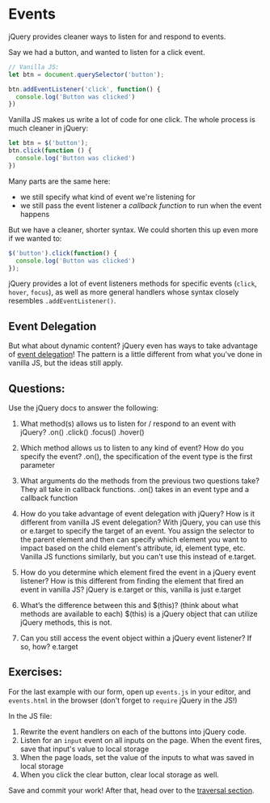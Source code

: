 # Events

jQuery provides cleaner ways to listen for and respond to events.

Say we had a button, and wanted to listen for a click event.

```JavaScript
// Vanilla JS:
let btn = document.querySelector('button');

btn.addEventListener('click', function() {
  console.log('Button was clicked')
})

```

Vanilla JS makes us write a lot of code for one click. The whole process is much cleaner in jQuery:

```JavaScript
let btn = $('button');
btn.click(function () {
  console.log('Button was clicked')
})

```

Many parts are the same here:
- we still specify what kind of event we're listening for
- we still pass the event listener a _callback function_ to run when the event happens

But we have a cleaner, shorter syntax. We could shorten this up even more if we wanted to:

```JavaScript
$('button').click(function() {
  console.log('Button was clicked')
});
```

jQuery provides a lot of event listeners methods for specific events (`click`, `hover`, `focus`), as well as more general handlers whose syntax closely resembles `.addEventListener()`.

## Event Delegation
But what about dynamic content? jQuery even has ways to take advantage of [event delegation](https://learn.jquery.com/events/event-delegation/)! The pattern is a little different from what you've done in vanilla JS, but the ideas still apply.


## Questions:
Use the jQuery docs to answer the following:

1. What method(s) allows us to listen for / respond to an event with jQuery?
.on() .click() .focus() .hover()

2. Which method allows us to listen to any kind of event? How do you specify the event?
.on(), the specification of the event type is the first parameter

3. What arguments do the methods from the previous two questions take?
They all take in callback functions. .on() takes in an event type and a callback function

4. How do you take advantage of event delegation with jQuery? How is it different from vanilla JS event delegation?
With jQuery, you can use this or e.target to specify the target of an event. You assign the selector to the parent element and then can specify which element you want to impact based on the child element's attribute, id, element type, etc. Vanilla JS functions similarly, but you can't use this instead of e.target.

5. How do you determine which element fired the event in a jQuery event listener? How is this different from finding the element that fired an event in vanilla JS?
jQuery is e.target or this, vanilla is just e.target

6. What’s the difference between this and $(this)? (think about what methods are available to each)
$(this) is a jQuery object that can utilize jQuery methods, this is not.

7. Can you still access the event object within a jQuery event listener? If so, how?
e.target

## Exercises:

For the last example with our form, open up `events.js` in your editor, and `events.html` in the browser (don't forget to `require` jQuery in the JS!)

In the JS file:
1. Rewrite the event handlers on each of the buttons into jQuery code.
2. Listen for an `input` event on all inputs on the page. When the event fires, save that input's value to local storage
3. When the page loads, set the value of the inputs to what was saved in local storage
4. When you click the clear button, clear local storage as well.

Save and commit your work! After that, head over to the [traversal section](../part-4-traversal/).
